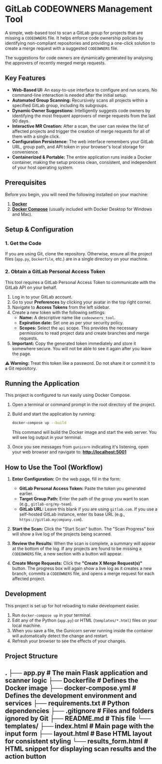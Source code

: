 # GitLab CODEOWNERS Management Tool

A simple, web-based tool to scan a GitLab group for projects that are missing a `CODEOWNERS` file. It helps enforce code ownership policies by identifying non-compliant repositories and providing a one-click solution to create a merge request with a suggested `CODEOWNERS` file.

The suggestions for code owners are dynamically generated by analysing the approvers of recently merged merge requests.

## Key Features

* **Web-Based UI:** An easy-to-use interface to configure and run scans. No command-line interaction is needed after the initial setup.
* **Automated Group Scanning:** Recursively scans all projects within a specified GitLab group, including its subgroups.
* **Dynamic Owner Suggestions:** Intelligently suggests code owners by identifying the most frequent approvers of merge requests from the last 90 days.
* **Interactive MR Creation:** After a scan, the user can review the list of affected projects and trigger the creation of merge requests for all of them with a single click.
* **Configuration Persistence:** The web interface remembers your GitLab URL, group path, and API token in your browser's local storage for convenience.
* **Containerized & Portable:** The entire application runs inside a Docker container, making the setup process clean, consistent, and independent of your host operating system.

## Prerequisites

Before you begin, you will need the following installed on your machine:

1.  [**Docker**](https://docs.docker.com/get-docker/)
2.  [**Docker Compose**](https://docs.docker.com/compose/install/) (usually included with Docker Desktop for Windows and Mac).

## Setup & Configuration

### 1. Get the Code

If you are using Git, clone the repository. Otherwise, ensure all the project files (`app.py`, `Dockerfile`, etc.) are in a single directory on your machine.

### 2. Obtain a GitLab Personal Access Token

This tool requires a GitLab Personal Access Token to communicate with the GitLab API on your behalf.

1.  Log in to your GitLab account.
2.  Go to your **Preferences** by clicking your avatar in the top right corner.
3.  Navigate to **Access Tokens** from the left sidebar.
4.  Create a new token with the following settings:
    * **Name:** A descriptive name like `codeowners_tool`.
    * **Expiration date:** Set one as per your security policy.
    * **Scopes:** Select the `api` scope. This provides the necessary permissions to read project data and create branches and merge requests.
5.  **Important:** Copy the generated token immediately and store it somewhere secure. You will not be able to see it again after you leave the page.

**⚠️ Warning:** Treat this token like a password. Do not share it or commit it to a Git repository.

## Running the Application

This project is configured to run easily using Docker Compose.

1.  Open a terminal or command prompt in the root directory of the project.
2.  Build and start the application by running:
    ```sh
    docker-compose up --build
    ```
    This command will build the Docker image and start the web server. You will see log output in your terminal.

3.  Once you see messages from `gunicorn` indicating it's listening, open your web browser and navigate to:
    [**http://localhost:5001**](http://localhost:5001)

## How to Use the Tool (Workflow)

1.  **Enter Configuration:** On the web page, fill in the form:
    * **GitLab Personal Access Token:** Paste the token you generated earlier.
    * **Target Group Path:** Enter the path of the group you want to scan (e.g., `gitlab-org/my-team`).
    * **GitLab URL:** Leave this blank if you are using `gitlab.com`. If you use a self-hosted GitLab instance, enter its base URL (e.g., `https://gitlab.mycompany.com`).

2.  **Start the Scan:** Click the "Start Scan" button. The "Scan Progress" box will show a live log of the projects being scanned.

3.  **Review the Results:** When the scan is complete, a summary will appear at the bottom of the log. If any projects are found to be missing a `CODEOWNERS` file, a new section with a button will appear.

4.  **Create Merge Requests:** Click the **"Create X Merge Request(s)"** button. The progress box will again show a live log as it creates a new branch, commits a `CODEOWNERS` file, and opens a merge request for each affected project.

## Development

This project is set up for hot reloading to make development easier.

1.  Run `docker-compose up` in your terminal.
2.  Edit any of the Python (`app.py`) or HTML (`templates/*.html`) files on your local machine.
3.  When you save a file, the Gunicorn server running inside the container will automatically detect the change and restart.
4.  Refresh your browser to see the effects of your changes.

## Project Structure
.
├── app.py              # The main Flask application and scanner logic
├── Dockerfile          # Defines the Docker image
├── docker-compose.yml  # Defines the development environment and services
├── requirements.txt    # Python dependencies
├── .gitignore          # Files and folders ignored by Git
├── README.md           # This file
└── templates/
├── index.html      # Main page with the input form
├── layout.html     # Base HTML layout for consistent styling
└── results_form.html # HTML snippet for displaying scan results and the action button
---